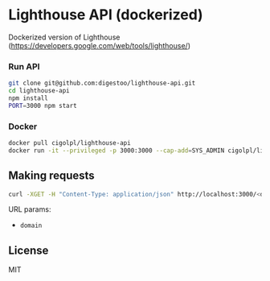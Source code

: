 # Lighthouse API (dockerized)

Dockerized version of Lighthouse (https://developers.google.com/web/tools/lighthouse/)

### Run API 

```bash
git clone git@github.com:digestoo/lighthouse-api.git
cd lighthouse-api
npm install
PORT=3000 npm start
```

### Docker

```bash
docker pull cigolpl/lighthouse-api
docker run -it --privileged -p 3000:3000 --cap-add=SYS_ADMIN cigolpl/lighthouse-api
```

## Making requests

```bash
curl -XGET -H "Content-Type: application/json" http://localhost:3000/<domain>
```

URL params:

- `domain`

## License

MIT
